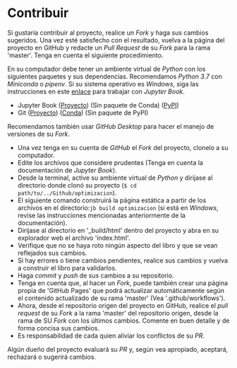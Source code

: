 # Contribuir

Si gustaría contribuir al proyecto, realice un _Fork_ y haga sus cambios sugeridos. Una vez esté satisfecho con el resultado, vuelva a la página del proyecto en GitHub y redacte un _Pull Request_ de su _Fork_ para la rama 'master'. Tenga en cuenta el siguiente procedimiento.

En su computador debe tener un ambiente virtual de _Python_ con los siguientes paquetes y sus dependencias. Recomendamos _Python 3.7_ con _Miniconda_ o _pipenv_. Si su sistema operativo es _Windows_, siga las instrucciones en este [enlace](https://jupyterbook.org/advanced/advanced.html?highlight=windows#working-on-windows) para trabajar con _Jupyter Book_.

 * Jupyter Book ([Proyecto](https://jupyterbook.org/intro.html)) (Sin paquete de Conda) ([PyPI](https://pypi.org/project/jupyter-book/))
 * Git ([Proyecto](https://git-scm.com/)) ([Conda](https://anaconda.org/anaconda/git)) (Sin paquete de PyPI)

Recomendamos también usar _GitHub Desktop_ para hacer el manejo de versiones de su _Fork_.

 * Una vez tenga en su cuenta de _GitHub_ el _Fork_ del proyecto, clonelo a su computador.
 * Edite los archivos que considere prudentes (Tenga en cuenta la documentación de _Jupyter Book_).
 * Desde la terminal, active su ambiente virtual de _Python_ y dirijase al directorio donde clonó su proyecto (`$ cd path/to/../Github/optimizacion`).
 * El siguiente comando construirá la página estática a partir de los archivos en el directorio:`jb build optimizacion` (si está en _Windows_, revise las instrucciones mencionadas anteriormente de la documentación).
 * Dirijase al directorio en '_build/html' dentro del proyecto y abra en su explorador web el archivo 'index.html'.
 * Verifique que no se haya roto ningún aspecto del libro y que se vean reflejados sus cambios.
 * Si hay errores o tiene cambios pendientes, realice sus cambios y vuelva a construir el libro para validarlos.
 * Haga _commit_ y _push_ de sus cambios a su repositorio.
 * Tenga en cuenta que, al hacer un _Fork_, puede también crear una página propia de 'GitHub Pages' que podrá actualizar automáticamente según el contenido actualizado de su rama 'master' (Vea '.github/workflows').
 * Ahora, desde el repositorio origen del proyecto en GitHub, realice el _pull request_ de su _Fork_ a la rama 'master' del repositorio origen, desde la rama de SU _Fork_ con los últimos cambios. Comente en buen detalle y de forma concisa sus cambios.
 * Es responsabilidad de cada quien aliviar los conflictos de su _PR_.

Algún dueño del proyecto evaluará su _PR_ y, según vea apropiado, aceptará, rechazará o sugerirá cambios.
